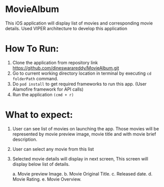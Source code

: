 # MovieAlbum
This iOS application will display list of movies and corresponding movie details. Used VIPER architecture to develop this application

# How To Run:

1. Clone the application from repository link https://github.com/dineswarareddy/MovieAlbum.git
2. Go to current working directory location in terminal  by executing `cd folderPath` command.
3. Do `pod install` to get required frameworks to run this app. (User Alamofire framework for API calls)
4. Run the application `(cmd + r)`

# What to expect: 
1. User can see list of movies on launching the app. Those movies will be represented by movie preview image, movie title and with movie brief description. 
2. User can select any movie from this list
3. Selected movie details will display in next screen, This screen will display below list of details.

    a. Movie preview Image.
    b. Movie Original Title.
    c. Released date.
    d. Movie Rating.
    e. Movie Overview.

